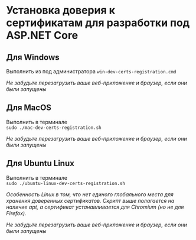 ﻿# Установка доверия к сертификатам для разработки под ASP.NET Core

## Для Windows
Выполнить из под администратора `win-dev-certs-registration.cmd`

_Не забудьте перезагрузить ваше веб-приложение и браузер, если они были запущены_


## Для MacOS
Выполнить в терминале  
`sudo ./mac-dev-certs-registration.sh`

_Не забудьте перезагрузить ваше веб-приложение и браузер, если они были запущены_


## Для Ubuntu Linux
Выполнить в терминале  
`sudo ./ubuntu-linux-dev-certs-registration.sh`

_Особенность Linux в том, что нет единого глобального места для хранения доверенных сертификатов._
_Скрипт выше полагается на наличие apt, а сертификат устанавливается для Chromium (но не для Firefox)._

_Не забудьте перезагрузить ваше веб-приложение и браузер, если они были запущены_